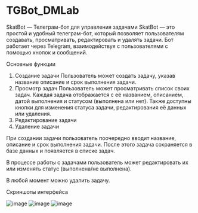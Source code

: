 # TGBot_DMLab
SkatBot — Телеграм-бот для управления задачами
SkatBot — это простой и удобный телеграм-бот, который позволяет пользователям создавать, просматривать, редактировать и удалять задачи. Бот работает через Telegram, взаимодействуя с пользователями с помощью кнопок и сообщений.

Основные функции
1. Создание задачи
Пользователь может создать задачу, указав название описание и срок выполнения задачи.
2. Просмотр задач
Пользователь может просматривать список своих задач. Каждая задача отображается с её названием, описанием, датой выполнения и статусом (выполнена или нет). Также доступны кнопки для изменения статуса задачи, редактирования её данных или удаления.
3. Редактирование задачи
4. Удаление задачи

При создании задачи пользователь поочередно вводит название, описание и срок выполнения задачи. После этого задача сохраняется в базе данных и появляется в списке задач.

В процессе работы с задачами пользователь может редактировать их или изменять статус (выполнена/не выполнена).

В любой момент можно удалить задачу.

Скриншоты интерфейса

![image](https://github.com/user-attachments/assets/a61cda32-997e-4a79-a770-f0b7c9bb5cb2)
![image](https://github.com/user-attachments/assets/7e2bddde-8db0-46fc-96ec-09caf6d3e483)
![image](https://github.com/user-attachments/assets/659f25f0-7fe4-4720-b02f-a6323a92fed4)
